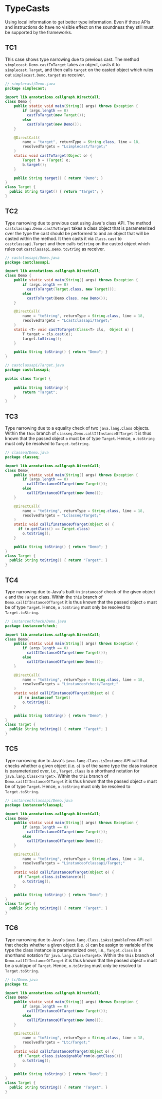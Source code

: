 # TypeCasts
Using local information to get better type information. Even if those APIs and instructions do have
no visible effect on the soundness they still must be supported by the frameworks. 
## TC1
[//]: # (MAIN: simplecast.Demo)
This case shows type narrowing due to previous cast. The method ```simplecast.Demo.castToTarget``` takes an
object, casts it to ```simplecast.Target```, and then calls ```target``` on the casted object which
rules out ```simplecast.Demo.target``` as receiver.
```java
// simplecast/Demo.java
package simplecast;

import lib.annotations.callgraph.DirectCall;
class Demo {
    public static void main(String[] args) throws Exception {
        if (args.length == 0) 
          castToTarget(new Target());
        else 
          castToTarget(new Demo());
    }

    @DirectCall(
        name = "target", returnType = String.class, line = 18,
        resolvedTargets = "Lsimplecast/Target;"
    )
    static void castToTarget(Object o) {
        Target b = (Target) o;
        b.target();
    }

    public String target() { return "Demo"; }
}
class Target {
  public String target() { return "Target"; }
}
```
[//]: # (END)

## TC2
[//]: # (MAIN: castclassapi.Demo)
Type narrowing due to previous cast using Java's class API. The method ```castclassapi.Demo.castToTarget```
takes a class object that is parameterized over the type the cast should be performed to and an object
that will be casted within the method. It then casts it via ```Class.cast``` to ```castclassapi.Target```
and then calls ```toString``` on the casted object which rules out ```castclassapi.Demo.toString``` as receiver.
```java
// castclassapi/Demo.java
package castclassapi;

import lib.annotations.callgraph.DirectCall;
class Demo {
    public static void main(String[] args) throws Exception {
        if (args.length == 0) 
          castToTarget(Target.class, new Target());
        else 
          castToTarget(Demo.class, new Demo());
    }

    @DirectCall(
        name = "toString", returnType = String.class, line = 18,
        resolvedTargets = "Lcastclassapi/Target;"
    )
    static <T> void castToTarget(Class<T> cls,  Object o) {
        T target = cls.cast(o);
        target.toString();
    }

    public String toString() { return "Demo"; }
}
```
```java
// castclassapi/Target.java
package castclassapi;

public class Target {
    
    public String toString(){
        return "Target";
    }
}
```
[//]: # (END)

## TC3
[//]: # (MAIN: classeq.Demo)
Type narrowing due to a equality check of two ```java.lang.Class``` objects. Within the ```this```
branch of ```classeq.Demo.callIfInstanceOfTarget``` it is thus known that the passed object ```o```
must be of type ```Target```. Hence, ```o.toString``` must only be resolved to ```Target.toString```.
```java
// classeq/Demo.java
package classeq;

import lib.annotations.callgraph.DirectCall;
class Demo{ 
    public static void main(String[] args) throws Exception {
        if (args.length == 0) 
          callIfInstanceOfTarget(new Target());
        else 
          callIfInstanceOfTarget(new Demo());
    }

    @DirectCall(
        name = "toString", returnType = String.class, line = 18,
        resolvedTargets = "Lclasseq/Target;"
    )
    static void callIfInstanceOfTarget(Object o) {
      if (o.getClass() == Target.class)
        o.toString();
    }

    public String toString() { return "Demo"; }
}
class Target {
  public String toString() { return "Target"; }
}

```
[//]: # (END)


## TC4
[//]: # (MAIN: instanceofcheck.Demo)
Type narrowing due to Java's built-in ```instanceof``` check of the given object ```o``` and the 
```Target``` class. Within the ```this``` branch of ```Demo.callIfInstanceOfTarget``` it is thus
known that the passed object ```o``` must be of type ```Target```. Hence, ```o.toString``` must only
be resolved to ```Target.toString```.
```java
// instanceofcheck/Demo.java
package instanceofcheck;

import lib.annotations.callgraph.DirectCall;
class Demo{ 
    public static void main(String[] args) throws Exception {
        if (args.length == 0) 
          callIfInstanceOfTarget(new Target());
        else 
          callIfInstanceOfTarget(new Demo());
    }

    @DirectCall(
        name = "toString", returnType = String.class, line = 18,
        resolvedTargets = "Linstanceofcheck/Target;"
    )
    static void callIfInstanceOfTarget(Object o) {
      if (o instanceof Target)
        o.toString();
    }

    public String toString() { return "Demo"; }
}
class Target {
  public String toString() { return "Target"; }
}

```
[//]: # (END)

## TC5
[//]: # (MAIN: instanceofclassapi.Demo)
Type narrowing due to Java's ```java.lang.Class.isInstance``` API call that checks whether a given
object (i.e. ```o```) is of the same type the class instance is parameterized over, i.e.,
```Target.class``` is a shorthand notation for ```java.lang.Class<Target>```. Within the ```this```
branch of ```Demo.callIfInstanceOfTarget``` it is thus known that the passed object ```o``` must be
of type ```Target```. Hence, ```o.toString``` must only be resolved to ```Target.toString```.
```java
// instanceofclassapi/Demo.java
package instanceofclassapi;

import lib.annotations.callgraph.DirectCall;
class Demo{ 
    public static void main(String[] args) throws Exception {
        if (args.length == 0) 
          callIfInstanceOfTarget(new Target());
        else 
          callIfInstanceOfTarget(new Demo());
    }

    @DirectCall(
        name = "toString", returnType = String.class, line = 18,
        resolvedTargets = "Linstanceofclassapi/Target;"
    )
    static void callIfInstanceOfTarget(Object o) {
      if (Target.class.isInstance(o))
        o.toString();
    }

    public String toString() { return "Demo"; }
}
class Target {
  public String toString() { return "Target"; }
}

```
[//]: # (END)


## TC6
[//]: # (MAIN: tc.Demo)
Type narrowing due to Java's ```java.lang.Class.isAssignableFrom``` API call that checks whether a given
object (i.e. ```o```) can be assign to variable of the type the class instance is parameterized over, i.e.,
```Target.class``` is a shorthand notation for ```java.lang.Class<Target>```. Within the ```this```
branch of ```Demo.callIfInstanceOfTarget``` it is thus known that the passed object ```o``` must be
a subtype of ```Target```. Hence, ```o.toString``` must only be resolved to ```Target.toString```.
```java
// tc/Demo.java
package tc;

import lib.annotations.callgraph.DirectCall;
class Demo{ 
    public static void main(String[] args) throws Exception {
        if (args.length == 0) 
          callIfInstanceOfTarget(new Target());
        else 
          callIfInstanceOfTarget(new Demo());
    }

    @DirectCall(
        name = "toString", returnType = String.class, line = 18,
        resolvedTargets = "Ltc/Target;"
    )
    static void callIfInstanceOfTarget(Object o) {
      if (Target.class.isAssignableFrom(o.getClass()))
        o.toString();
    }

    public String toString() { return "Demo"; }
}
class Target {
  public String toString() { return "Target"; }
}

```
[//]: # (END)